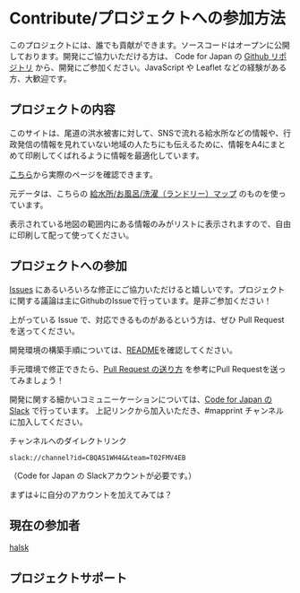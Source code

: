 # Contribute/プロジェクトへの参加方法

このプロジェクトには、誰でも貢献ができます。ソースコードはオープンに公開しております。開発にご協力いただける方は、 Code for Japan の [Github リポジトリ](https://github.com/codeforjapan/mapprint) から、開発にご参加ください。JavaScript や Leaflet などの経験がある方、大歓迎です。

## プロジェクトの内容

このサイトは、尾道の洪水被害に対して、SNSで流れる給水所などの情報や、行政発信の情報を見れていない地域の人たちにも伝えるために、情報をA4にまとめて印刷してくばれるように情報を最適化しています。

[こちら](https://codeforjapan.github.io/mapprint/)から実際のページを確認できます。

元データは、こちらの [給水所/お風呂/洗濯（ランドリー）マップ](https://www.google.com/maps/d/viewer?mid=17BQwZDvJhDQ9OKZfakI-2PsyIaGdDtRx&usp=sharing) のものを使っています。

表示されている地図の範囲内にある情報のみがリストに表示されますので、自由に印刷して配って使ってください。

## プロジェクトへの参加

[Issues](https://github.com/codeforjapan/mapprint/issues) にあるいろいろな修正にご協力いただけると嬉しいです。プロジェクトに関する議論は主にGithubのIssueで行っています。是非ご参加ください！

上がっている Issue で、対応できるものがあるという方は、ぜひ Pull Request を送ってください。

開発環境の構築手順については、[README](/README.md)を確認してください。

手元環境で修正できたら、[Pull Request の送り方](https://qiita.com/Commander-Aipa/items/d61d21988a36a4d0e58b) を参考にPull Requestを送ってみましょう！

開発に関する細かいコミュニーケーションについては、[Code for Japan のSlack](https://cfjslackin.herokuapp.com/) で行っています。
上記リンクから加入いただき、#mapprint チャンネルに加入してください。

チャンネルへのダイレクトリンク

```
slack://channel?id=CBQAS1WH4&&team=T02FMV4EB
```

（Code for Japan の Slackアカウントが必要です。）

まずは↓に自分のアカウントを加えてみては？

## 現在の参加者

[halsk](https://github.com/halsk)

## プロジェクトサポート
